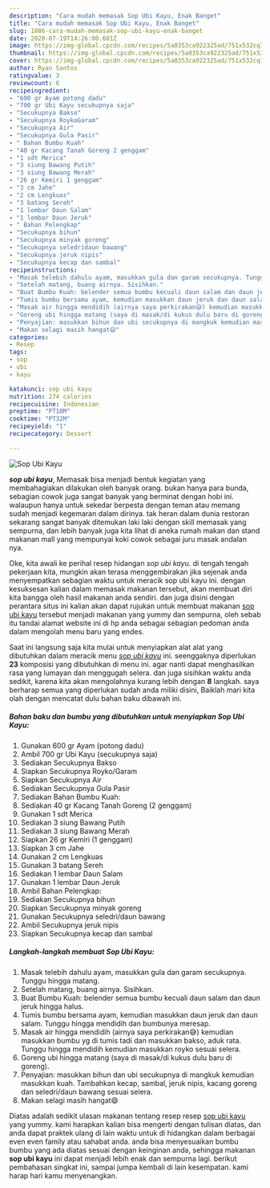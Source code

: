 ```yaml
---
description: "Cara mudah memasak Sop Ubi Kayu, Enak Banget"
title: "Cara mudah memasak Sop Ubi Kayu, Enak Banget"
slug: 1886-cara-mudah-memasak-sop-ubi-kayu-enak-banget
date: 2020-07-19T14:26:00.601Z
image: https://img-global.cpcdn.com/recipes/5a0353ca922325ad/751x532cq70/sop-ubi-kayu-foto-resep-utama.jpg
thumbnail: https://img-global.cpcdn.com/recipes/5a0353ca922325ad/751x532cq70/sop-ubi-kayu-foto-resep-utama.jpg
cover: https://img-global.cpcdn.com/recipes/5a0353ca922325ad/751x532cq70/sop-ubi-kayu-foto-resep-utama.jpg
author: Ryan Santos
ratingvalue: 3
reviewcount: 6
recipeingredient:
- "600 gr Ayam potong dadu"
- "700 gr Ubi Kayu secukupnya saja"
- "Secukupnya Bakso"
- "Secukupnya RoykoGaram"
- "Secukupnya Air"
- "Secukupnya Gula Pasir"
- " Bahan Bumbu Kuah"
- "40 gr Kacang Tanah Goreng 2 genggam"
- "1 sdt Merica"
- "3 siung Bawang Putih"
- "3 siung Bawang Merah"
- "26 gr Kemiri 1 genggam"
- "3 cm Jahe"
- "2 cm Lengkuas"
- "3 batang Sereh"
- "1 lembar Daun Salam"
- "1 lembar Daun Jeruk"
- " Bahan Pelengkap"
- "Secukupnya bihun"
- "Secukupnya minyak goreng"
- "Secukupnya seledridaun bawang"
- "Secukupnya jeruk nipis"
- "Secukupnya kecap dan sambal"
recipeinstructions:
- "Masak telebih dahulu ayam, masukkan gula dan garam secukupnya. Tunggu hingga matang."
- "Setelah matang, buang airnya. Sisihkan."
- "Buat Bumbu Kuah: belender semua bumbu kecuali daun salam dan daun jeruk hingga halus."
- "Tumis bumbu bersama ayam, kemudian masukkan daun jeruk dan daun salam. Tunggu hingga mendidih dan bumbunya meresap."
- "Masak air hingga mendidih (airnya saya perkirakan😅) kemudian masukkan bumbu yg di tumis tadi dan masukkan bakso, aduk rata. Tunggu hingga mendidih kemudian masukkan royko sesuai selera."
- "Goreng ubi hingga matang (saya di masak/di kukus dulu baru di goreng)."
- "Penyajian: masukkan bihun dan ubi secukupnya di mangkuk kemudian masukkan kuah. Tambahkan kecap, sambal, jeruk nipis, kacang goreng dan seledri/daun bawang sesuai selera."
- "Makan selagi masih hangat😄"
categories:
- Resep
tags:
- sop
- ubi
- kayu

katakunci: sop ubi kayu 
nutrition: 274 calories
recipecuisine: Indonesian
preptime: "PT10M"
cooktime: "PT32M"
recipeyield: "1"
recipecategory: Dessert

---
```



![Sop Ubi Kayu](https://img-global.cpcdn.com/recipes/5a0353ca922325ad/751x532cq70/sop-ubi-kayu-foto-resep-utama.jpg)

<b><i>sop ubi kayu</i></b>, Memasak bisa menjadi bentuk kegiatan yang membahagiakan dilakukan oleh banyak orang. bukan hanya para bunda, sebagian cowok juga sangat banyak yang berminat dengan hobi ini. walaupun hanya untuk sekedar berpesta dengan teman atau memang sudah menjadi kegemaran dalam dirinya. tak heran dalam dunia restoran sekarang sangat banyak ditemukan laki laki dengan skill memasak yang sempurna, dan lebih banyak juga kita lihat di aneka rumah makan dan stand makanan mall yang mempunyai koki cowok sebagai juru masak andalan nya.



Oke, kita awali ke perihal resep hidangan <i>sop ubi kayu</i>. di tengah tengah pekerjaan kita, mungkin akan terasa menggembirakan jika sejenak anda menyempatkan sebagian waktu untuk meracik sop ubi kayu ini. dengan kesuksesan kalian dalam memasak makanan tersebut, akan membuat diri kita bangga oleh hasil makanan anda sendiri. dan juga disini dengan perantara situs ini kalian akan dapat rujukan untuk membuat makanan <u>sop ubi kayu</u> tersebut menjadi makanan yang yummy dan sempurna, oleh sebab itu tandai alamat website ini di hp anda sebagai sebagian pedoman anda dalam mengolah menu baru yang endes.


Saat ini langsung saja kita mulai untuk menyiapkan alat alat yang dibutuhkan dalam meracik menu <u><i>sop ubi kayu</i></u> ini. seenggaknya diperlukan <b>23</b> komposisi yang dibutuhkan di menu ini. agar nanti dapat menghasilkan rasa yang lumayan dan menggugah selera. dan juga sisihkan waktu anda sedikit, karena kita akan mengolahnya kurang lebih dengan <b>8</b> langkah. saya berharap semua yang diperlukan sudah anda miliki disini, Baiklah mari kita olah dengan mencatat dulu bahan baku dibawah ini.

<!--inarticleads1-->

##### Bahan baku dan bumbu yang dibutuhkan untuk menyiapkan Sop Ubi Kayu:

1. Gunakan 600 gr Ayam (potong dadu)
1. Ambil 700 gr Ubi Kayu (secukupnya saja)
1. Sediakan Secukupnya Bakso
1. Siapkan Secukupnya Royko/Garam
1. Siapkan Secukupnya Air
1. Sediakan Secukupnya Gula Pasir
1. Sediakan  Bahan Bumbu Kuah:
1. Sediakan 40 gr Kacang Tanah Goreng (2 genggam)
1. Gunakan 1 sdt Merica
1. Sediakan 3 siung Bawang Putih
1. Sediakan 3 siung Bawang Merah
1. Siapkan 26 gr Kemiri (1 genggam)
1. Siapkan 3 cm Jahe
1. Gunakan 2 cm Lengkuas
1. Gunakan 3 batang Sereh
1. Sediakan 1 lembar Daun Salam
1. Gunakan 1 lembar Daun Jeruk
1. Ambil  Bahan Pelengkap:
1. Sediakan Secukupnya bihun
1. Siapkan Secukupnya minyak goreng
1. Gunakan Secukupnya seledri/daun bawang
1. Ambil Secukupnya jeruk nipis
1. Siapkan Secukupnya kecap dan sambal




<!--inarticleads2-->

##### Langkah-langkah membuat Sop Ubi Kayu:

1. Masak telebih dahulu ayam, masukkan gula dan garam secukupnya. Tunggu hingga matang.
1. Setelah matang, buang airnya. Sisihkan.
1. Buat Bumbu Kuah: belender semua bumbu kecuali daun salam dan daun jeruk hingga halus.
1. Tumis bumbu bersama ayam, kemudian masukkan daun jeruk dan daun salam. Tunggu hingga mendidih dan bumbunya meresap.
1. Masak air hingga mendidih (airnya saya perkirakan😅) kemudian masukkan bumbu yg di tumis tadi dan masukkan bakso, aduk rata. Tunggu hingga mendidih kemudian masukkan royko sesuai selera.
1. Goreng ubi hingga matang (saya di masak/di kukus dulu baru di goreng).
1. Penyajian: masukkan bihun dan ubi secukupnya di mangkuk kemudian masukkan kuah. Tambahkan kecap, sambal, jeruk nipis, kacang goreng dan seledri/daun bawang sesuai selera.
1. Makan selagi masih hangat😄




Diatas adalah sedikit ulasan makanan tentang resep resep <u>sop ubi kayu</u> yang yummy. kami harapkan kalian bisa mengerti dengan tulisan diatas, dan anda dapat praktek ulang di lain waktu untuk di hidangkan dalam berbagai even even family atau sahabat anda. anda bisa menyesuaikan bumbu bumbu yang ada diatas sesuai dengan keinginan anda, sehingga makanan <b>sop ubi kayu</b> ini dapat menjadi lebih enak dan sempurna lagi. berikut pembahasan singkat ini, sampai jumpa kembali di lain kesempatan. kami harap hari kamu menyenangkan.
